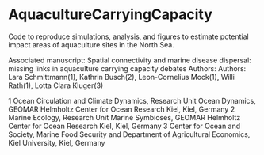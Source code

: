 # AquacultureCarryingCapacity
Code to reproduce simulations, analysis, and figures to estimate potential impact areas of aquaculture sites in the North Sea.

Associated manuscript: Spatial connectivity and marine disease dispersal: missing links in aquaculture carrying capacity debates
Authors: Authors: Lara Schmittmann(1), Kathrin Busch(2), Leon-Cornelius Mock(1), Willi Rath(1), Lotta Clara Kluger(3)

1 Ocean Circulation and Climate Dynamics, Research Unit Ocean Dynamics, GEOMAR Helmholtz Center for Ocean Research Kiel, Kiel, Germany
2 Marine Ecology, Research Unit Marine Symbioses, GEOMAR Helmholtz Center for Ocean Research Kiel, Kiel, Germany
3 Center for Ocean and Society, Marine Food Security and Department of Agricultural Economics, Kiel University, Kiel, Germany
